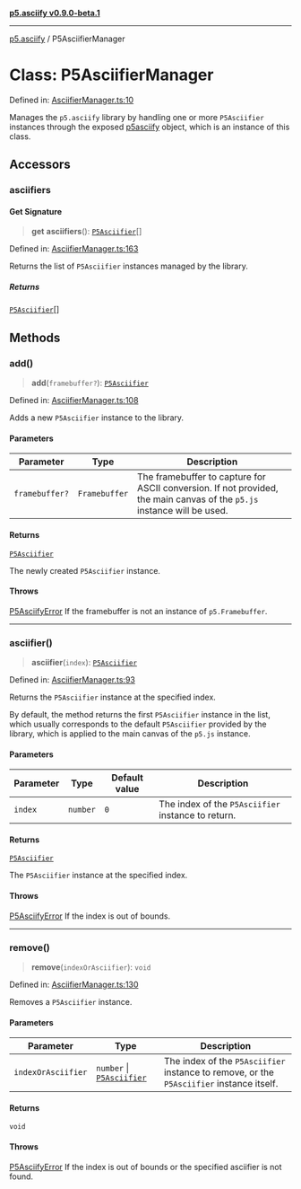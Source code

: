 [**p5.asciify v0.9.0-beta.1**](../README.md)

***

[p5.asciify](../README.md) / P5AsciifierManager

# Class: P5AsciifierManager

Defined in: [AsciifierManager.ts:10](https://github.com/humanbydefinition/p5.asciify/blob/edf0ab1cc6347e56bd84618ff447f3c7ef1e1694/src/lib/AsciifierManager.ts#L10)

Manages the `p5.asciify` library by handling one or more `P5Asciifier` instances through the exposed [p5asciify](../variables/p5asciify.md) object, which is an instance of this class.

## Accessors

### asciifiers

#### Get Signature

> **get** **asciifiers**(): [`P5Asciifier`](P5Asciifier.md)[]

Defined in: [AsciifierManager.ts:163](https://github.com/humanbydefinition/p5.asciify/blob/edf0ab1cc6347e56bd84618ff447f3c7ef1e1694/src/lib/AsciifierManager.ts#L163)

Returns the list of `P5Asciifier` instances managed by the library.

##### Returns

[`P5Asciifier`](P5Asciifier.md)[]

## Methods

### add()

> **add**(`framebuffer?`): [`P5Asciifier`](P5Asciifier.md)

Defined in: [AsciifierManager.ts:108](https://github.com/humanbydefinition/p5.asciify/blob/edf0ab1cc6347e56bd84618ff447f3c7ef1e1694/src/lib/AsciifierManager.ts#L108)

Adds a new `P5Asciifier` instance to the library.

#### Parameters

| Parameter | Type | Description |
| ------ | ------ | ------ |
| `framebuffer?` | `Framebuffer` | The framebuffer to capture for ASCII conversion. If not provided, the main canvas of the `p5.js` instance will be used. |

#### Returns

[`P5Asciifier`](P5Asciifier.md)

The newly created `P5Asciifier` instance.

#### Throws

[P5AsciifyError](P5AsciifyError.md) If the framebuffer is not an instance of `p5.Framebuffer`.

***

### asciifier()

> **asciifier**(`index`): [`P5Asciifier`](P5Asciifier.md)

Defined in: [AsciifierManager.ts:93](https://github.com/humanbydefinition/p5.asciify/blob/edf0ab1cc6347e56bd84618ff447f3c7ef1e1694/src/lib/AsciifierManager.ts#L93)

Returns the `P5Asciifier` instance at the specified index.

By default, the method returns the first `P5Asciifier` instance in the list, 
which usually corresponds to the default `P5Asciifier` provided by the library, which is applied to the main canvas of the `p5.js` instance.

#### Parameters

| Parameter | Type | Default value | Description |
| ------ | ------ | ------ | ------ |
| `index` | `number` | `0` | The index of the `P5Asciifier` instance to return. |

#### Returns

[`P5Asciifier`](P5Asciifier.md)

The `P5Asciifier` instance at the specified index.

#### Throws

[P5AsciifyError](P5AsciifyError.md) If the index is out of bounds.

***

### remove()

> **remove**(`indexOrAsciifier`): `void`

Defined in: [AsciifierManager.ts:130](https://github.com/humanbydefinition/p5.asciify/blob/edf0ab1cc6347e56bd84618ff447f3c7ef1e1694/src/lib/AsciifierManager.ts#L130)

Removes a `P5Asciifier` instance.

#### Parameters

| Parameter | Type | Description |
| ------ | ------ | ------ |
| `indexOrAsciifier` | `number` \| [`P5Asciifier`](P5Asciifier.md) | The index of the `P5Asciifier` instance to remove, or the `P5Asciifier` instance itself. |

#### Returns

`void`

#### Throws

[P5AsciifyError](P5AsciifyError.md) If the index is out of bounds or the specified asciifier is not found.
